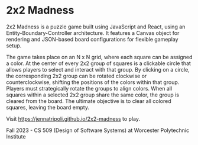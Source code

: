 # 2x2 Madness

2x2 Madness is a puzzle game built using JavaScript and React, using an Entity-Boundary-Controller architecture. It features a Canvas object for rendering and JSON-based board configurations for flexible gameplay setup.

The game takes place on an N x N grid, where each square can be assigned a color. At the center of every 2x2 group of squares is a clickable circle that allows players to select and interact with that group. By clicking on a circle, the corresponding 2x2 group can be rotated clockwise or counterclockwise, shifting the positions of the colors within that group. Players must strategically rotate the groups to align colors. When all squares within a selected 2x2 group share the same color, the group is cleared from the board. The ultimate objective is to clear all colored squares, leaving the board empty.

Visit https://jennatripoli.github.io/2x2-madness to play.

Fall 2023 - CS 509 (Design of Software Systems) at Worcester Polytechnic Institute
